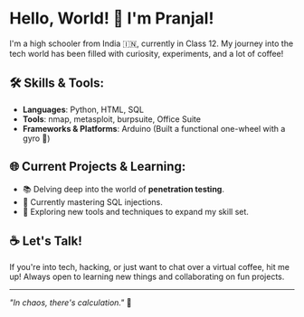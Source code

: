 # Hello, World! 👋 I'm Pranjal!

I'm a high schooler from India 🇮🇳, currently in Class 12. My journey into the tech world has been filled with curiosity, experiments, and a lot of coffee!

## 🛠 Skills & Tools:
- **Languages**: Python, HTML, SQL
- **Tools**: nmap, metasploit, burpsuite, Office Suite
- **Frameworks & Platforms**: Arduino (Built a functional one-wheel with a gyro 🛴)

## 🌐 Current Projects & Learning:
- 📚 Delving deep into the world of **penetration testing**.
- 🔎 Currently mastering SQL injections.
- 🌟 Exploring new tools and techniques to expand my skill set.

## ☕ Let's Talk!
If you're into tech, hacking, or just want to chat over a virtual coffee, hit me up! Always open to learning new things and collaborating on fun projects.

---

_"In chaos, there's calculation."_ 🌌
